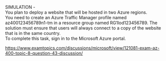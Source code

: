SIMULATION -<br/>You plan to deploy a website that will be hosted in two Azure regions.<br/>You need to create an Azure Traffic Manager profile named az400123456789n1-tm in a resource group named RG1lod123456789. The solution must ensure that users will always connect to a copy of the website that is in the same country.<br/>To complete this task, sign in to the Microsoft Azure portal.<br/><p><a href="https://www.examtopics.com/discussions/microsoft/view/121081-exam-az-400-topic-8-question-43-discussion/">https://www.examtopics.com/discussions/microsoft/view/121081-exam-az-400-topic-8-question-43-discussion/</a></p><script src="https://giscus.app/client.js"                    data-repo="azsamples/az204"                    data-repo-id="R_kgDOMRXzDQ"                    data-category="General"                    data-category-id="DIC_kwDOMRXzDc4Cgi27"                    data-mapping="pathname"                    data-strict="0"                    data-reactions-enabled="0"                    data-emit-metadata="0"                    data-input-position="bottom"                    data-theme="preferred_color_scheme"                    data-lang="en"                    crossorigin="anonymous"                    async>                    </script>